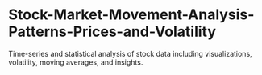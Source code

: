 # Stock-Market-Movement-Analysis-Patterns-Prices-and-Volatility
Time-series and statistical analysis of stock data including visualizations, volatility, moving averages, and insights.
